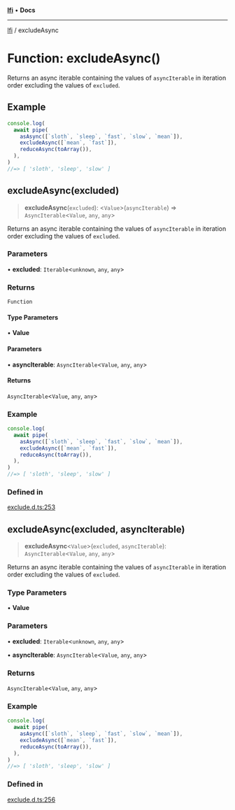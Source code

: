 [**lfi**](../readme.md) • **Docs**

---

[lfi](../globals.md) / excludeAsync

# Function: excludeAsync()

Returns an async iterable containing the values of `asyncIterable` in iteration
order excluding the values of `excluded`.

## Example

```js
console.log(
  await pipe(
    asAsync([`sloth`, `sleep`, `fast`, `slow`, `mean`]),
    excludeAsync([`mean`, `fast`]),
    reduceAsync(toArray()),
  ),
)
//=> [ 'sloth', 'sleep', 'slow' ]
```

## excludeAsync(excluded)

> **excludeAsync**(`excluded`): \<`Value`\>(`asyncIterable`) =>
> `AsyncIterable`\<`Value`, `any`, `any`\>

Returns an async iterable containing the values of `asyncIterable` in iteration
order excluding the values of `excluded`.

### Parameters

• **excluded**: `Iterable`\<`unknown`, `any`, `any`\>

### Returns

`Function`

#### Type Parameters

• **Value**

#### Parameters

• **asyncIterable**: `AsyncIterable`\<`Value`, `any`, `any`\>

#### Returns

`AsyncIterable`\<`Value`, `any`, `any`\>

### Example

```js
console.log(
  await pipe(
    asAsync([`sloth`, `sleep`, `fast`, `slow`, `mean`]),
    excludeAsync([`mean`, `fast`]),
    reduceAsync(toArray()),
  ),
)
//=> [ 'sloth', 'sleep', 'slow' ]
```

### Defined in

[exclude.d.ts:253](https://github.com/TomerAberbach/lfi/blob/85d6360ac7d8f71c70f308d2ace5bc2aa99ab03d/src/operations/exclude.d.ts#L253)

## excludeAsync(excluded, asyncIterable)

> **excludeAsync**\<`Value`\>(`excluded`, `asyncIterable`):
> `AsyncIterable`\<`Value`, `any`, `any`\>

Returns an async iterable containing the values of `asyncIterable` in iteration
order excluding the values of `excluded`.

### Type Parameters

• **Value**

### Parameters

• **excluded**: `Iterable`\<`unknown`, `any`, `any`\>

• **asyncIterable**: `AsyncIterable`\<`Value`, `any`, `any`\>

### Returns

`AsyncIterable`\<`Value`, `any`, `any`\>

### Example

```js
console.log(
  await pipe(
    asAsync([`sloth`, `sleep`, `fast`, `slow`, `mean`]),
    excludeAsync([`mean`, `fast`]),
    reduceAsync(toArray()),
  ),
)
//=> [ 'sloth', 'sleep', 'slow' ]
```

### Defined in

[exclude.d.ts:256](https://github.com/TomerAberbach/lfi/blob/85d6360ac7d8f71c70f308d2ace5bc2aa99ab03d/src/operations/exclude.d.ts#L256)
